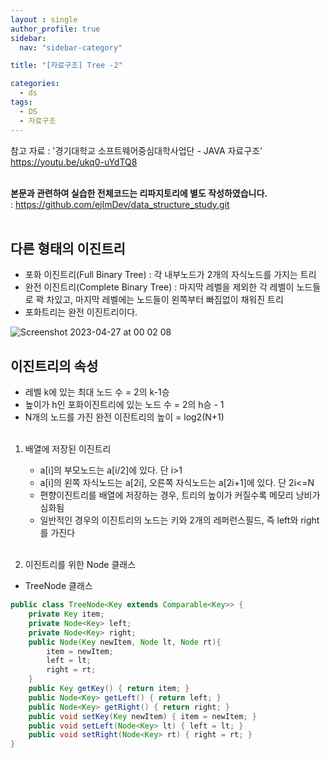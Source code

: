 ```yaml
---
layout : single
author_profile: true
sidebar: 
  nav: "sidebar-category"

title: "[자료구조] Tree -2"

categories:
  - ds
tags:
  - DS
  - 자료구조
---
```


참고 자료 : '경기대학교 소프트웨어중심대학사업단 - JAVA 자료구조' https://youtu.be/ukq0-uYdTQ8 <br><br>

**본문과 관련하여 실습한 전체코드는 리파지토리에 별도 작성하였습니다.**<br>
: https://github.com/ejImDev/data_structure_study.git<br><br>


## 다른 형태의 이진트리
- 포화 이진트리(Full Binary Tree) : 각 내부노드가 2개의 자식노드를 가지는 트리<br>
- 완전 이진트리(Complete Binary Tree) : 마지막 레벨을 제외한 각 레벨이 노드들로 꽉 차있고, 마지막 레벨에는 노드들이 왼쪽부터 빠짐없이 채워진 트리<br>
- 포화트리는 완전 이진트리이다.<br>

![Screenshot 2023-04-27 at 00 02 08](https://user-images.githubusercontent.com/102012107/234617977-464efaee-fcc1-41b3-8d12-4e83cb8ca806.JPG)

## 이진트리의 속성
- 레벨 k에 있는 최대 노드 수 = 2의 k-1승<br>
- 높이가 h인 포화이진트리에 있는 노드 수 = 2의 h승 - 1<br>
- N개의 노드를 가진 완전 이진트리의 높이 = log2(N+1)<br><br>

1. 배열에 저장된 이진트리<br>
	- a[i]의 부모노드는 a[i/2]에 있다. 단 i>1<br>
	- a[i]의 왼쪽 자식노드는 a[2i], 오른쪽 자식노드는 a[2i+1]에 있다. 단 2i<=N<br>
	- 편향이진트리를 배열에 저장하는 경우, 트리의 높이가 커질수록 메모리 낭비가 심화됨<br>
	- 일반적인 경우의 이진트리의 노드는 키와 2개의 레퍼런스필드, 즉 left와 right를 가진다<br><br>

2. 이진트리를 위한 Node 클래스<br>
- TreeNode 클래스
``` java
public class TreeNode<Key extends Comparable<Key>> {
	private Key item;
	private Node<Key> left;
	private Node<Key> right;
	public Node(Key newItem, Node lt, Node rt){
		item = newItem;
		left = lt;
		right = rt;
	}
	public Key getKey() { return item; }
	public Node<Key> getLeft() { return left; }
	public Node<Key> getRight() { return right; }
	public void setKey(Key newItem) { item = newItem; }
	public void setLeft(Node<Key> lt) { left = lt; }
	public void setRight(Node<Key> rt) { right = rt; }
}
```
